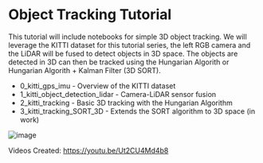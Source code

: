 # Object Tracking Tutorial

This tutorial will include notebooks for simple 3D object tracking. We will leverage the KITTI dataset for this tutorial series, the left RGB camera and the LiDAR will be fused to detect objects in 3D space. The objects are detected in 3D can then be tracked using the Hungarian Algorith or Hungarian Algorith + Kalman Filter (3D SORT).


- 0_kitti_gps_imu - Overview of the KITTI dataset
- 1_kitti_object_detection_lidar - Camera-LiDAR sensor fusion
- 2_kitti_tracking - Basic 3D tracking with the Hungarian Algorithm
- 3_kitti_tracking_SORT_3D - Extends the SORT algorithm to 3D space (in work)

![image](https://user-images.githubusercontent.com/60835780/193476026-8a4d6a0c-0683-44c7-a323-261958047e91.png)


Videos Created: https://youtu.be/Ut2CU4Md4b8
